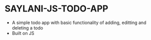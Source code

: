 # SAYLANI-JS-TODO-APP

- A simple todo app with basic functionality of adding, editting and deleting a todo
- Built on JS

